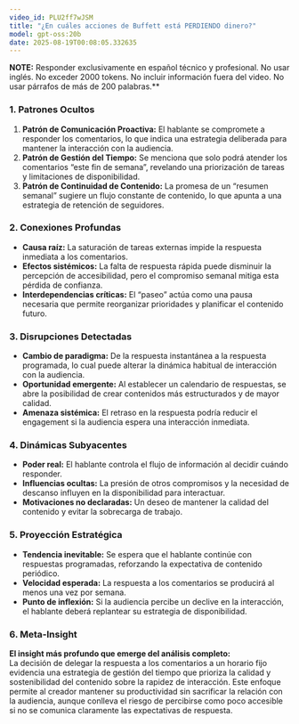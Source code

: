```yaml
---
video_id: PLU2ff7wJSM
title: "¿En cuáles acciones de Buffett está PERDIENDO dinero?"
model: gpt-oss:20b
date: 2025-08-19T00:08:05.332635
---
```


**NOTE:** Responder exclusivamente en español técnico y profesional. No usar inglés. No exceder 2000 tokens. No incluir información fuera del video. No usar párrafos de más de 200 palabras.**

### 1. Patrones Ocultos  
1. **Patrón de Comunicación Proactiva:** El hablante se compromete a responder los comentarios, lo que indica una estrategia deliberada para mantener la interacción con la audiencia.  
2. **Patrón de Gestión del Tiempo:** Se menciona que solo podrá atender los comentarios “este fin de semana”, revelando una priorización de tareas y limitaciones de disponibilidad.  
3. **Patrón de Continuidad de Contenido:** La promesa de un “resumen semanal” sugiere un flujo constante de contenido, lo que apunta a una estrategia de retención de seguidores.  

### 2. Conexiones Profundas  
- **Causa raíz:** La saturación de tareas externas impide la respuesta inmediata a los comentarios.  
- **Efectos sistémicos:** La falta de respuesta rápida puede disminuir la percepción de accesibilidad, pero el compromiso semanal mitiga esta pérdida de confianza.  
- **Interdependencias críticas:** El “paseo” actúa como una pausa necesaria que permite reorganizar prioridades y planificar el contenido futuro.  

### 3. Disrupciones Detectadas  
- **Cambio de paradigma:** De la respuesta instantánea a la respuesta programada, lo cual puede alterar la dinámica habitual de interacción con la audiencia.  
- **Oportunidad emergente:** Al establecer un calendario de respuestas, se abre la posibilidad de crear contenidos más estructurados y de mayor calidad.  
- **Amenaza sistémica:** El retraso en la respuesta podría reducir el engagement si la audiencia espera una interacción inmediata.  

### 4. Dinámicas Subyacentes  
- **Poder real:** El hablante controla el flujo de información al decidir cuándo responder.  
- **Influencias ocultas:** La presión de otros compromisos y la necesidad de descanso influyen en la disponibilidad para interactuar.  
- **Motivaciones no declaradas:** Un deseo de mantener la calidad del contenido y evitar la sobrecarga de trabajo.  

### 5. Proyección Estratégica  
- **Tendencia inevitable:** Se espera que el hablante continúe con respuestas programadas, reforzando la expectativa de contenido periódico.  
- **Velocidad esperada:** La respuesta a los comentarios se producirá al menos una vez por semana.  
- **Punto de inflexión:** Si la audiencia percibe un declive en la interacción, el hablante deberá replantear su estrategia de disponibilidad.  

### 6. Meta‑Insight  
**El insight más profundo que emerge del análisis completo:**  
La decisión de delegar la respuesta a los comentarios a un horario fijo evidencia una estrategia de gestión del tiempo que prioriza la calidad y sostenibilidad del contenido sobre la rapidez de interacción. Este enfoque permite al creador mantener su productividad sin sacrificar la relación con la audiencia, aunque conlleva el riesgo de percibirse como poco accesible si no se comunica claramente las expectativas de respuesta.
